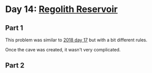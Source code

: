 # Day 14: [Regolith Reservoir](https://adventofcode.com/2022/day/14)

## Part 1

This problem was similar to [2018 day 17](../../2018/day17/README.md) but with a bit different rules.

Once the cave was created, it wasn't very complicated.

## Part 2

